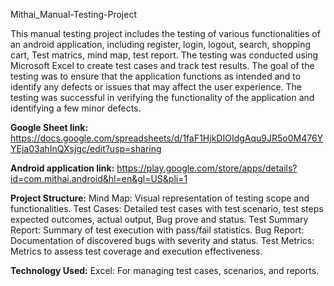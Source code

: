 Mithai_Manual-Testing-Project

This manual testing project includes the testing of various functionalities of an android application, including register, login, logout, search, shopping cart, Test matrics, mind map, test report. The testing was conducted using Microsoft Excel to create test cases and track test results. The goal of the testing was to ensure that the application functions as intended and to identify any defects or issues that may affect the user experience. The testing was successful in verifying the functionality of the application and identifying a few minor defects.

**Google Sheet link:**
https://docs.google.com/spreadsheets/d/1faF1HjkDIOIdgAqu9JR5o0M476YYEja03ahInQXsjgc/edit?usp=sharing

**Android application link:**
https://play.google.com/store/apps/details?id=com.mithai.android&hl=en&gl=US&pli=1

**Project Structure:**
Mind Map: Visual representation of testing scope and functionalities.
Test Cases: Detailed test cases with test scenario, test steps expected outcomes, actual output, Bug prove and status.
Test Summary Report: Summary of test execution with pass/fail statistics.
Bug Report: Documentation of discovered bugs with severity and status.
Test Metrics: Metrics to assess test coverage and execution effectiveness.

**Technology Used:**
Excel: For managing test cases, scenarios, and reports.
